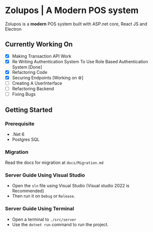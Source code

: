 # Zolupos | A Modern POS system
Zolupos is a **modern** POS system built with ASP.net core, React JS and Electron

## Currently Working On
- [x] Making Transaction API Work
- [x] Re Writing Authentication System To Use Role Based Authentication System [Done]
- [X] Refactoring Code
- [X] Securing Endpoints [Working on ⚙️]
- [ ] Creating A UserInterface
- [ ] Refactoring Backend
- [ ] Fixing Bugs

## Getting Started
### Prerequisite
- .Net 6
- Postgres SQL  

### Migration
Read the docs for migration at `docs/Migration.md`

### Server Guide Using Visual Studio
- Open the `sln` file using Visual Studio (Visual studio 2022 is Recommended)
- Then run it on `Debug` or `Release`.

### Server Guide Using Terminal
- Open a terminal to `./src/server`
- Use the `dotnet run` command to run the project.
